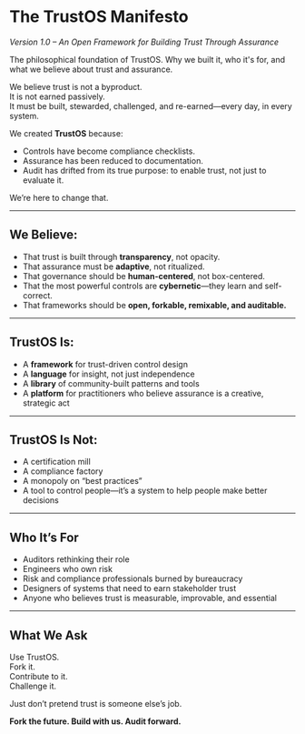 # The TrustOS Manifesto
*Version 1.0 – An Open Framework for Building Trust Through Assurance*

The philosophical foundation of TrustOS. Why we built it, who it's for, and what we believe about trust and assurance.

We believe trust is not a byproduct.  
It is not earned passively.  
It must be built, stewarded, challenged, and re-earned—every day, in every system.

We created **TrustOS** because:
- Controls have become compliance checklists.
- Assurance has been reduced to documentation.
- Audit has drifted from its true purpose: to enable trust, not just to evaluate it.

We’re here to change that.

---


## We Believe:

- That trust is built through **transparency**, not opacity.
- That assurance must be **adaptive**, not ritualized.
- That governance should be **human-centered**, not box-centered.
- That the most powerful controls are **cybernetic**—they learn and self-correct.
- That frameworks should be **open, forkable, remixable, and auditable.**

---

## TrustOS Is:

- A **framework** for trust-driven control design
- A **language** for insight, not just independence
- A **library** of community-built patterns and tools
- A **platform** for practitioners who believe assurance is a creative, strategic act

---

## TrustOS Is Not:

- A certification mill  
- A compliance factory  
- A monopoly on “best practices”  
- A tool to control people—it’s a system to help people make better decisions

---

## Who It’s For

- Auditors rethinking their role  
- Engineers who own risk  
- Risk and compliance professionals burned by bureaucracy  
- Designers of systems that need to earn stakeholder trust  
- Anyone who believes trust is measurable, improvable, and essential

---

## What We Ask

Use TrustOS.  
Fork it.  
Contribute to it.  
Challenge it.

Just don’t pretend trust is someone else’s job.

**Fork the future. Build with us. Audit forward.**
